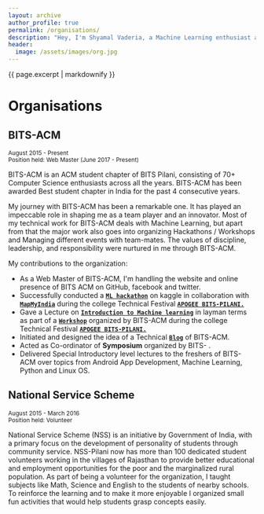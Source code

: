 ```yaml
---
layout: archive
author_profile: true
permalink: /organisations/
description: "Hey, I'm Shyamal Vaderia, a Machine Learning enthusiast and Python lover, pursuing B.E.(Hons) in Computer Science from BITS Pilani, Pilani Campus, India."
header:
  image: /assets/images/org.jpg
---
```

{{ page.excerpt | markdownify }}
# Organisations

## BITS-ACM
<small>August 2015 - Present</small>  
<small>Position held: Web Master (June 2017 - Present)</small>

BITS-ACM is an   ACM student chapter of BITS Pilani, consisting of 70+ Computer Science enthusiasts across all the years. BITS-ACM has been awarded Best student chapter in India for the past 4 consecutive years.  

My journey with BITS-ACM has been a remarkable one. It has played an impeccable role in shaping me as a team player and an innovator.
Most of my technical work for BITS-ACM deals with Machine Learning, but apart from that the major work also goes into organizing Hackathons / Workshops and Managing different events with team-mates.
The values of discipline, leadership, and responsibility were nurtured in me through BITS-ACM.

My contributions to the organization:
* As a Web Master of BITS-ACM, I'm handling the website and online presence of BITS ACM on GitHub, facebook and twitter.
* Successfully conducted a [**`ML hackathon`**](https://inclass.kaggle.com/c/mapmyindia2) on kaggle in collaboration with
[**`MapMyIndia`**](http://www.mapmyindia.com/) during the college Technical Festival [**`APOGEE BITS-PILANI.`**](https://www.bits-apogee.org/2017/)
* Gave a Lecture on [**`Introduction to Machine learning`**](/intro_to_ml/) in layman terms as part of a [**`Workshop`**](https://github.com/svaderia/ML_Hackathon)
organized by
BITS-ACM during the college Technical Festival [**`APOGEE BITS-PILANI.`**](https://www.bits-apogee.org/2017/)
* Initiated and designed the idea of a Technical [**`Blog`**](https://bitsacm.github.io/) of BITS-ACM.
* Acted as Co-ordinator of **Symposium** organized by BITS- .
* Delivered Special Introductory level lectures to the freshers of BITS-ACM over topics from Android App Development, Machine Learning, Python and Linux OS.


## National Service Scheme
<small>August 2015 - March 2016</small>  
<small>Position held: Volunteer</small>  

National Service Scheme (NSS) is an initiative by Government of India, with a primary focus on the development of personality of students through community service. NSS-Pilani now has more than 100 dedicated student volunteers working in the villages of Rajasthan to provide better educational and employment opportunities for the poor and the marginalized rural population.
As part of being a volunteer for the organization, I taught subjects like Math, Science and English to the students of nearby schools. To reinforce the learning and to make it more enjoyable I organized small fun activities that would help students grasp concepts easily.
